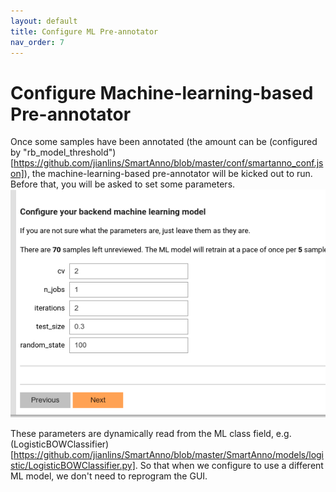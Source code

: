 ```yaml
---
layout: default
title: Configure ML Pre-annotator
nav_order: 7
---
```

# Configure Machine-learning-based Pre-annotator
Once some samples have been annotated (the amount can be (configured by "rb_model_threshold")[https://github.com/jianlins/SmartAnno/blob/master/conf/smartanno_conf.json]),
the machine-learning-based pre-annotator will be kicked out to run. Before that, you will be asked to set some parameters. 
![set ml parameters](img/Selection_094.png)

These parameters are dynamically read from the ML class field, e.g. (LogisticBOWClassifier)[https://github.com/jianlins/SmartAnno/blob/master/SmartAnno/models/logistic/LogisticBOWClassifier.py]. 
So that when we configure to use a different ML model, we don't need to reprogram the GUI.


